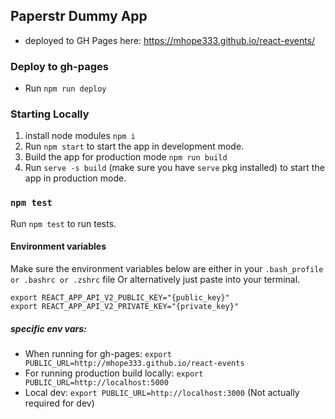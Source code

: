 ## Paperstr Dummy App

- deployed to GH Pages here: https://mhope333.github.io/react-events/

### Deploy to gh-pages
- Run `npm run deploy`

### Starting Locally

1. install node modules `npm i`
2. Run `npm start` to start the app in development mode.
3. Build the app for production mode `npm run build`
4. Run `serve -s build` (make sure you have `serve` pkg installed) to start the app in production mode.

### `npm test`
Run `npm test` to run tests.

#### Environment variables 
Make sure the environment variables below are either in your `.bash_profile or .bashrc or .zshrc` file
Or alternatively just paste into your terminal.
```
export REACT_APP_API_V2_PUBLIC_KEY="{public_key}"
export REACT_APP_API_V2_PRIVATE_KEY="{private_key}"
```
##### specific env vars:
- When running for gh-pages: `export PUBLIC_URL=http://mhope333.github.io/react-events`
- For running production build locally: `export PUBLIC_URL=http://localhost:5000`
- Local dev: `export PUBLIC_URL=http://localhost:3000` (Not actually required for dev)

